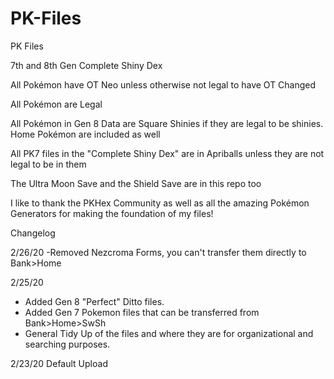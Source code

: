 # PK-Files
PK Files


7th and 8th Gen Complete Shiny Dex

All Pokémon have OT Neo unless otherwise not legal to have OT Changed

All Pokémon are Legal

All Pokémon in Gen 8 Data are Square Shinies if they are legal to be shinies. Home Pokémon are included as well

All PK7 files in the "Complete Shiny Dex" are in Apriballs unless they are not legal to be in them

The Ultra Moon Save and the Shield Save are in this repo too

I like to thank the PKHex Community as well as all the amazing Pokémon Generators for making the foundation of my files!



Changelog

2/26/20
-Removed Nezcroma Forms, you can't transfer them directly to Bank>Home

2/25/20
- Added Gen 8 "Perfect" Ditto files. 
- Added Gen 7 Pokemon files that can be transferred from Bank>Home>SwSh 
- General Tidy Up of the files and where they are for organizational and searching purposes.


2/23/20 
Default Upload
